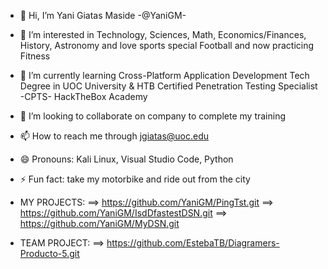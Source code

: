 - 👋 Hi, I’m Yani Giatas Maside -@YaniGM-
- 👀 I’m interested in Technology, Sciences, Math, Economics/Finances, History, Astronomy and love sports special Football and now practicing Fitness
- 🌱 I’m currently learning Cross-Platform Application Development Tech Degree in UOC University & HTB Certified Penetration Testing Specialist -CPTS- HackTheBox Academy 
- 💞️ I’m looking to collaborate on company to complete my training
- 📫 How to reach me through jgiatas@uoc.edu
- 😄 Pronouns: Kali Linux, Visual Studio Code, Python 
- ⚡ Fun fact: take my motorbike and ride out from the city

- MY PROJECTS:
==> https://github.com/YaniGM/PingTst.git
==> https://github.com/YaniGM/IsdDfastestDSN.git
==> https://github.com/YaniGM/MyDSN.git

- TEAM PROJECT:
==> https://github.com/EstebaTB/Diagramers-Producto-5.git 

<!---
YaniGM/YaniGM is a ✨ special ✨ repository because its `README.md` (this file) appears on your GitHub profile.
You can click the Preview link to take a look at your changes.
--->
